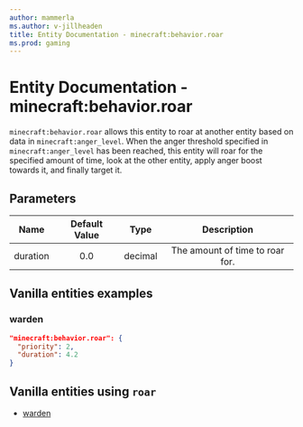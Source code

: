 ```yaml
---
author: mammerla
ms.author: v-jillheaden
title: Entity Documentation - minecraft:behavior.roar
ms.prod: gaming
---
```


# Entity Documentation - minecraft:behavior.roar

`minecraft:behavior.roar` allows this entity to roar at another entity based on data in `minecraft:anger_level`. When the anger threshold specified in `minecraft:anger_level` has been reached, this entity will roar for the specified amount of time, look at the other entity, apply anger boost towards it, and finally target it.

## Parameters

| Name| Default Value| Type| Description |
|:-----------:|:-----------:|:-----------:|:-----------:|
| duration| 0.0| decimal| The amount of time to roar for. |

## Vanilla entities examples

### warden

```json
"minecraft:behavior.roar": {
  "priority": 2,
  "duration": 4.2
}
```

## Vanilla entities using `roar`

- [warden](../../../../Source/VanillaBehaviorPack_Snippets/entities/warden.md)
